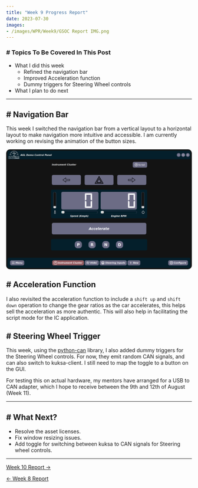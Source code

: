 ```yaml
---
title: "Week 9 Progress Report"
date: 2023-07-30
images:
- /images/WPR/Week9/GSOC Report IMG.png
---
```


### # Topics To Be Covered In This Post
- What I did this week
	- Refined the navigation bar
	- Improved Acceleration function
	- Dummy triggers for Steering Wheel controls 
- What I plan to do next 

---


##  # Navigation Bar

This week I switched the navigation bar from a vertical layout to a horizontal layout to make navigation more intuitive and accessible. I am currently working on revising the animation of the button sizes.

<div style="display: flex; flex-direction: column; align-items: center;">
  <img src="/images/WPR/Week9/IMG.png"height="auto" width="100%" style="border-radius: 10px;">
</div>

## # Acceleration Function

I also revisited the acceleration function to include a `shift up` and `shift down` operation to change the gear ratios as the car accelerates, this helps sell the acceleration as more authentic. This will also help in facilitating the script mode for the IC application. 

## # Steering Wheel Trigger

This week, using the [python-can](https://python-can.readthedocs.io/en/stable/) library, I also added dummy triggers for the Steering Wheel controls. For now, they emit random CAN signals, and can also switch to kuksa-client. I still need to map the toggle to a button on the GUI. 

For testing this on actual hardware, my mentors have arranged for a USB to CAN adapter, which I hope to receive between the 9th and 12th of August (Week 11).

---
## # What Next?

- Resolve the asset licenses.
- Fix window resizing issues.
- Add toggle for switching between kuksa to CAN signals for Steering wheel controls.

---

[Week 10 Report →](/articles/week-10)

[← Week 8 Report](/articles/week-8)